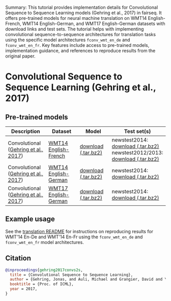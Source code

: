 Summary: This tutorial provides implementation details for Convolutional Sequence to Sequence Learning models (Gehring et al., 2017) in fairseq. It offers pre-trained models for neural machine translation on WMT14 English-French, WMT14 English-German, and WMT17 English-German datasets with download links and test sets. The tutorial helps with implementing convolutional sequence-to-sequence architectures for translation tasks using the specific model architectures `fconv_wmt_en_de` and `fconv_wmt_en_fr`. Key features include access to pre-trained models, implementation guidance, and references to reproduce results from the original paper.

# Convolutional Sequence to Sequence Learning (Gehring et al., 2017)

## Pre-trained models

Description | Dataset | Model | Test set(s)
---|---|---|---
Convolutional <br> ([Gehring et al., 2017](https://arxiv.org/abs/1705.03122)) | [WMT14 English-French](http://statmt.org/wmt14/translation-task.html#Download) | [download (.tar.bz2)](https://dl.fbaipublicfiles.com/fairseq/models/wmt14.v2.en-fr.fconv-py.tar.bz2) | newstest2014: <br> [download (.tar.bz2)](https://dl.fbaipublicfiles.com/fairseq/data/wmt14.v2.en-fr.newstest2014.tar.bz2) <br> newstest2012/2013: <br> [download (.tar.bz2)](https://dl.fbaipublicfiles.com/fairseq/data/wmt14.v2.en-fr.ntst1213.tar.bz2)
Convolutional <br> ([Gehring et al., 2017](https://arxiv.org/abs/1705.03122)) | [WMT14 English-German](http://statmt.org/wmt14/translation-task.html#Download) | [download (.tar.bz2)](https://dl.fbaipublicfiles.com/fairseq/models/wmt14.en-de.fconv-py.tar.bz2) | newstest2014: <br> [download (.tar.bz2)](https://dl.fbaipublicfiles.com/fairseq/data/wmt14.en-de.newstest2014.tar.bz2)
Convolutional <br> ([Gehring et al., 2017](https://arxiv.org/abs/1705.03122)) | [WMT17 English-German](http://statmt.org/wmt17/translation-task.html#Download) | [download (.tar.bz2)](https://dl.fbaipublicfiles.com/fairseq/models/wmt17.v2.en-de.fconv-py.tar.bz2) | newstest2014: <br> [download (.tar.bz2)](https://dl.fbaipublicfiles.com/fairseq/data/wmt17.v2.en-de.newstest2014.tar.bz2)

## Example usage

See the [translation README](../translation/README.md) for instructions on reproducing results for WMT'14 En-De and
WMT'14 En-Fr using the `fconv_wmt_en_de` and `fconv_wmt_en_fr` model architectures.

## Citation

```bibtex
@inproceedings{gehring2017convs2s,
  title = {Convolutional Sequence to Sequence Learning},
  author = {Gehring, Jonas, and Auli, Michael and Grangier, David and Yarats, Denis and Dauphin, Yann N},
  booktitle = {Proc. of ICML},
  year = 2017,
}
```
